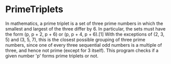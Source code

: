 # PrimeTriplets
In mathematics, a prime triplet is a set of three prime numbers in which the smallest and largest of the three differ by 6. In particular, the sets must have the form (p, p + 2, p + 6) or (p, p + 4, p + 6).[1] With the exceptions of (2, 3, 5) and (3, 5, 7), this is the closest possible grouping of three prime numbers, since one of every three sequential odd numbers is a multiple of three, and hence not prime (except for 3 itself). This program checks if a given number 'p' forms prime triplets or not.
